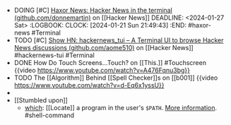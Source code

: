 - DOING [#C] [Haxor News: Hacker News in the terminal (github.com/donnemartin)](https://news.ycombinator.com/item?id=29759204) on [[Hacker News]]
  DEADLINE: <2024-01-27 Sat>
  :LOGBOOK:
  CLOCK: [2024-01-21 Sun 21:49:43]
  :END:
  #haxor-news #Terminal
- TODO [#C] [Show HN: hackernews_tui – A Terminal UI to browse Hacker News discussions (github.com/aome510)](https://news.ycombinator.com/item?id=26929588) on [[Hacker News]]
  #hackernews-tui #Terminal
- DONE How Do Touch Screens...Touch? on [[This.]]
  #Touchscreen
  {{video https://www.youtube.com/watch?v=A476Fqnu3bg}}
- TODO The [[Algorithm]] Behind [[Spell Checker]]s on [[b001]]
  {{video https://www.youtube.com/watch?v=d-Eq6x1yssU}}
-
- [[Stumbled upon]]
	- [which](https://command-not-found.com/which): [[Locate]] a program in the user's `$PATH`. [More information](https://manned.org/which). #shell-command